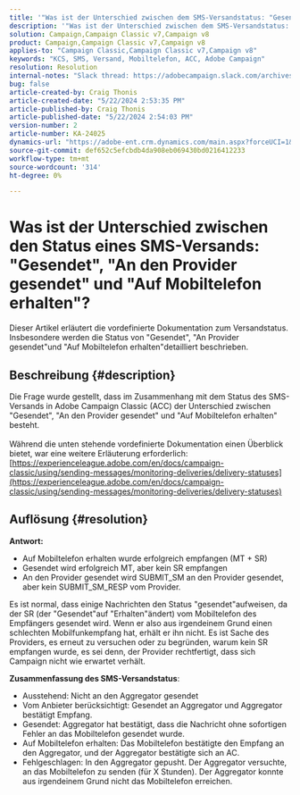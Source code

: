 ```yaml
---
title: '"Was ist der Unterschied zwischen dem SMS-Versandstatus: "Gesendet", \"An Provider gesendet\" und "Auf Mobiltelefon erhalten"?'
description: '"Was ist der Unterschied zwischen dem SMS-Versandstatus: "Gesendet", \"An Provider gesendet\" und "Auf Mobiltelefon erhalten"?'
solution: Campaign,Campaign Classic v7,Campaign v8
product: Campaign,Campaign Classic v7,Campaign v8
applies-to: "Campaign Classic,Campaign Classic v7,Campaign v8"
keywords: "KCS, SMS, Versand, Mobiltelefon, ACC, Adobe Campaign"
resolution: Resolution
internal-notes: "Slack thread: https://adobecampaign.slack.com/archives/C05C0R93W07/p1711386392282549      Internal Wiki from R&D: https://wiki.corp.adobe.com/pages/viewpage.action?spaceKey=neolane&title=SMS+connector+protocol+and+settings"
bug: false
article-created-by: Craig Thonis
article-created-date: "5/22/2024 2:53:35 PM"
article-published-by: Craig Thonis
article-published-date: "5/22/2024 2:54:03 PM"
version-number: 2
article-number: KA-24025
dynamics-url: "https://adobe-ent.crm.dynamics.com/main.aspx?forceUCI=1&pagetype=entityrecord&etn=knowledgearticle&id=0109c00f-4b18-ef11-9f89-000d3a372703"
source-git-commit: def652c5efcbdb4da908eb069430bd0216412233
workflow-type: tm+mt
source-wordcount: '314'
ht-degree: 0%

---
```


# Was ist der Unterschied zwischen den Status eines SMS-Versands: &quot;Gesendet&quot;, &quot;An den Provider gesendet&quot; und &quot;Auf Mobiltelefon erhalten&quot;?


Dieser Artikel erläutert die vordefinierte Dokumentation zum Versandstatus. Insbesondere werden die Status von &quot;Gesendet&quot;, &quot;An Provider gesendet&quot;und &quot;Auf Mobiltelefon erhalten&quot;detailliert beschrieben.





## Beschreibung {#description}

Die Frage wurde gestellt, dass im Zusammenhang mit dem Status des SMS-Versands in Adobe Campaign Classic (ACC) der Unterschied zwischen &quot;Gesendet&quot;, &quot;An den Provider gesendet&quot; und &quot;Auf Mobiltelefon erhalten&quot; besteht.<br> <br>Während die unten stehende vordefinierte Dokumentation einen Überblick bietet, war eine weitere Erläuterung erforderlich:<br>
[https://experienceleague.adobe.com/en/docs/campaign-classic/using/sending-messages/monitoring-deliveries/delivery-statuses](https://experienceleague.adobe.com/en/docs/campaign-classic/using/sending-messages/monitoring-deliveries/delivery-statuses)

## Auflösung {#resolution}


<b>Antwort:</b>

- Auf Mobiltelefon erhalten wurde erfolgreich empfangen (MT + SR)
- Gesendet wird erfolgreich MT, aber kein SR empfangen
- An den Provider gesendet wird SUBMIT_SM an den Provider gesendet, aber kein SUBMIT_SM_RESP vom Provider.


Es ist normal, dass einige Nachrichten den Status &quot;gesendet&quot;aufweisen, da der SR (der &quot;Gesendet&quot;auf &quot;Erhalten&quot;ändert) vom Mobiltelefon des Empfängers gesendet wird. Wenn er also aus irgendeinem Grund einen schlechten Mobilfunkempfang hat, erhält er ihn nicht.
Es ist Sache des Providers, es erneut zu versuchen oder zu begründen, warum kein SR empfangen wurde, es sei denn, der Provider rechtfertigt, dass sich Campaign nicht wie erwartet verhält.

<b>Zusammenfassung des SMS-Versandstatus</b>:

- Ausstehend: Nicht an den Aggregator gesendet
- Vom Anbieter berücksichtigt: Gesendet an Aggregator und Aggregator bestätigt Empfang.
- Gesendet: Aggregator hat bestätigt, dass die Nachricht ohne sofortigen Fehler an das Mobiltelefon gesendet wurde.
- Auf Mobiltelefon erhalten: Das Mobiltelefon bestätigte den Empfang an den Aggregator, und der Aggregator bestätigte sich an AC.
- Fehlgeschlagen: In den Aggregator gepusht. Der Aggregator versuchte, an das Mobiltelefon zu senden (für X Stunden). Der Aggregator konnte aus irgendeinem Grund nicht das Mobiltelefon erreichen.

